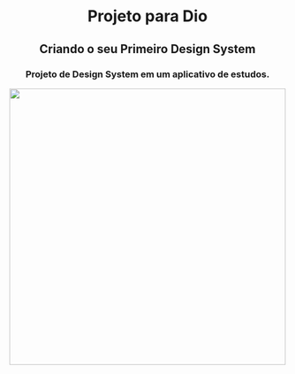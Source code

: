 <div>
<h1 align="center"> Projeto para Dio </h1>
<h2 align="center"> Criando o seu Primeiro Design System</h2>
<h3 align="center"> Projeto de Design System em um aplicativo de estudos. </h3>

<div align="center">
<img src="https://github.com/leandrobernardes87/projetoux-designsystem/assets/142514459/a7630341-8ed8-4661-890a-5383198c962d" width="500px" />
</div>
</div>
